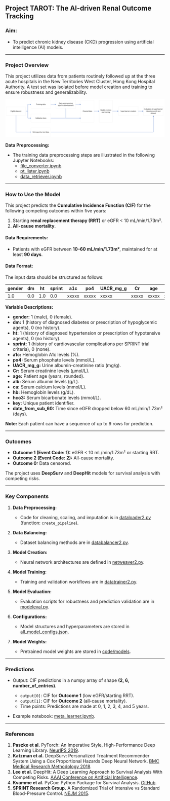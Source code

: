 ## Project TAROT: The AI-driven Renal Outcome Tracking

### Aim:
- To predict chronic kidney disease (CKD) progression using artificial intelligence (AI) models.

---

### Project Overview
This project utilizes data from patients routinely followed up at the three acute hospitals in the New Territories West Cluster, Hong Kong Hospital Authority. A test set was isolated before model creation and training to ensure robustness and generalizability.

![Overview](overview.png)

**Data Preprocessing:**
- The training data preprocessing steps are illustrated in the following Jupyter Notebooks:
  - [file_converter.ipynb](code/file_converter.ipynb)
  - [pt_lister.ipynb](code/pt_lister.ipynb)
  - [data_retriever.ipynb](code/data_retriever.ipynb)

---

### How to Use the Model

This project predicts the **Cumulative Incidence Function (CIF)** for the following competing outcomes within five years:
1. Starting **renal replacement therapy (RRT)** or eGFR < 10 mL/min/1.73m².
2. **All-cause mortality**.

#### Data Requirements:
- Patients with eGFR between **10–60 mL/min/1.73m²**, maintained for at least **90 days**.

#### Data Format:
The input data should be structured as follows:

| gender | dm  | ht  | sprint | a1c    | po4     | UACR_mg_g | Cr       | age   | alb   | ca     | hb     | hco3   | key    | date_from_sub_60 |
|--------|------|-----|--------|--------|---------|-----------|----------|-------|-------|--------|--------|--------|--------|-----------------|
| 1.0    | 0.0  | 1.0 | 0.0    | xxxxx  | xxxxx   | xxxxx     | xxxxx    | xxxxx | xxxxx | xxxxx  | xxxxx  | xxxxx  | xxxxxx| xxxxx           |

**Variable Descriptions:**
- **gender:** 1 (male), 0 (female).
- **dm:** 1 (history of diagnosed diabetes or prescription of hypoglycemic agents), 0 (no history).
- **ht:** 1 (history of diagnosed hypertension or prescription of hypotensive agents), 0 (no history).
- **sprint:** 1 (history of cardiovascular complications per SPRINT trial criteria), 0 (none).
- **a1c:** Hemoglobin A1c levels (%).
- **po4:** Serum phosphate levels (mmol/L).
- **UACR_mg_g:** Urine albumin-creatinine ratio (mg/g).
- **Cr:** Serum creatinine levels (μmol/L).
- **age:** Patient age (years, rounded).
- **alb:** Serum albumin levels (g/L).
- **ca:** Serum calcium levels (mmol/L).
- **hb:** Hemoglobin levels (g/dL).
- **hco3:** Serum bicarbonate levels (mmol/L).
- **key:** Unique patient identifier.
- **date_from_sub_60:** Time since eGFR dropped below 60 mL/min/1.73m² (days).

**Note:** Each patient can have a sequence of up to 9 rows for prediction.

---

### Outcomes
- **Outcome 1 (Event Code: 1):** eGFR < 10 mL/min/1.73m² or starting RRT.
- **Outcome 2 (Event Code: 2):** All-cause mortality.
- **Outcome 0:** Data censored.

The project uses **DeepSurv** and **DeepHit** models for survival analysis with competing risks.

---

### Key Components
1. **Data Preprocessing:**
   - Code for cleaning, scaling, and imputation is in [dataloader2.py](code/dataloader2.py) (function: `create_pipeline`).

2. **Data Balancing:**
   - Dataset balancing methods are in [databalancer2.py](code/databalancer2.py).

3. **Model Creation:**
   - Neural network architectures are defined in [netweaver2.py](code/netweaver2.py).

4. **Model Training:**
   - Training and validation workflows are in [datatrainer2.py](code/datatrainer2.py).

5. **Model Evaluation:**
   - Evaluation scripts for robustness and prediction validation are in [modeleval.py](code/modeleval.py).

6. **Configurations:**
   - Model structures and hyperparameters are stored in [all_model_configs.json](code/models/all_model_configs.json).

7. **Model Weights:**
   - Pretrained model weights are stored in [code/models](code/models).

---

### Predictions
- Output: CIF predictions in a numpy array of shape **(2, 6, number_of_entries)**.
  - `output[0]`: CIF for **Outcome 1** (low eGFR/starting RRT).
  - `output[1]`: CIF for **Outcome 2** (all-cause mortality).
  - Time points: Predictions are made at 0, 1, 2, 3, 4, and 5 years.

- Example notebook: [meta_learner.ipynb](code/meta_learner.ipynb).

---

### References
1. **Paszke et al.** PyTorch: An Imperative Style, High-Performance Deep Learning Library. [NeurIPS 2019](http://papers.neurips.cc/paper/9015-pytorch-an-imperative-style-high-performance-deep-learning-library.pdf).
2. **Katzman et al.** DeepSurv: Personalized Treatment Recommender System Using a Cox Proportional Hazards Deep Neural Network. [BMC Medical Research Methodology 2018](https://doi.org/10.1186/s12874-018-0482-1).
3. **Lee et al.** DeepHit: A Deep Learning Approach to Survival Analysis With Competing Risks. [AAAI Conference on Artificial Intelligence](https://ojs.aaai.org/index.php/AAAI/article/view/11842).
4. **Kvamme et al.** PyCox: Python Package for Survival Analysis. [GitHub](https://github.com/havakv/pycox).
5. **SPRINT Research Group.** A Randomized Trial of Intensive vs Standard Blood-Pressure Control. [NEJM 2015](https://doi.org/10.1056/NEJMoa1511939).
